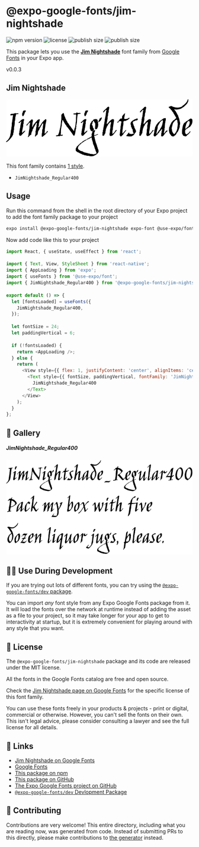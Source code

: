 # @expo-google-fonts/jim-nightshade

![npm version](https://flat.badgen.net/npm/v/@expo-google-fonts/jim-nightshade)
![license](https://flat.badgen.net/github/license/expo/google-fonts)
![publish size](https://flat.badgen.net/packagephobia/install/@expo-google-fonts/jim-nightshade)
![publish size](https://flat.badgen.net/packagephobia/publish/@expo-google-fonts/jim-nightshade)

This package lets you use the [**Jim Nightshade**](https://fonts.google.com/specimen/Jim+Nightshade) font family from [Google Fonts](https://fonts.google.com/) in your Expo app.

v0.0.3

## Jim Nightshade

![Jim Nightshade](./font-family.png)

This font family contains [1 style](#-gallery).

- `JimNightshade_Regular400`

## Usage

Run this command from the shell in the root directory of your Expo project to add the font family package to your project
```sh
expo install @expo-google-fonts/jim-nightshade expo-font @use-expo/font
```

Now add code like this to your project
```js
import React, { useState, useEffect } from 'react';

import { Text, View, StyleSheet } from 'react-native';
import { AppLoading } from 'expo';
import { useFonts } from '@use-expo/font';
import { JimNightshade_Regular400 } from '@expo-google-fonts/jim-nightshade';

export default () => {
  let [fontsLoaded] = useFonts({
    JimNightshade_Regular400,
  });

  let fontSize = 24;
  let paddingVertical = 6;

  if (!fontsLoaded) {
    return <AppLoading />;
  } else {
    return (
      <View style={{ flex: 1, justifyContent: 'center', alignItems: 'center' }}>
        <Text style={{ fontSize, paddingVertical, fontFamily: 'JimNightshade_Regular400' }}>
          JimNightshade_Regular400
        </Text>
      </View>
    );
  }
};

```

## 🔡 Gallery

##### JimNightshade_Regular400
![JimNightshade_Regular400](./69667733e323bd8537cd7e8ab6c0cde0b0d48e1f336695228e8a9de962feec29.ttf.png)


## 👩‍💻 Use During Development

If you are trying out lots of different fonts, you can try using the [`@expo-google-fonts/dev` package](https://github.com/expo/google-fonts/tree/master/font-packages/dev#readme).

You can import *any* font style from any Expo Google Fonts package from it. It will load the fonts
over the network at runtime instead of adding the asset as a file to your project, so it may take longer
for your app to get to interactivity at startup, but it is extremely convenient
for playing around with any style that you want.

## 📖 License

The `@expo-google-fonts/jim-nightshade` package and its code are released under the MIT license.

All the fonts in the Google Fonts catalog are free and open source.

Check the [Jim Nightshade page on Google Fonts](https://fonts.google.com/specimen/Jim+Nightshade) for the specific license of this font family.

You can use these fonts freely in your products & projects - print or digital, commercial or otherwise. However, you can't sell the fonts on their own. This isn't legal advice, please consider consulting a lawyer and see the full license for all details.

## 🔗 Links

- [Jim Nightshade on Google Fonts](https://fonts.google.com/specimen/Jim+Nightshade)
- [Google Fonts](https://fonts.google.com/)
- [This package on npm](https://www.npmjs.com/package/@expo-google-fonts/jim-nightshade)
- [This package on GitHub](https://github.com/expo/google-fonts/tree/master/font-packages/jim-nightshade)
- [The Expo Google Fonts project on GitHub](https://github.com/expo/google-fonts)
- [`@expo-google-fonts/dev` Devlopment Package](https://github.com/expo/google-fonts/tree/master/font-packages/dev)


## 🤝 Contributing

Contributions are very welcome! This entire directory, including what you are reading now, was generated from code. Instead of submitting PRs to this directly, please make contributions to [the generator](https://github.com/expo/google-fonts/tree/master/packages/generator) instead.
